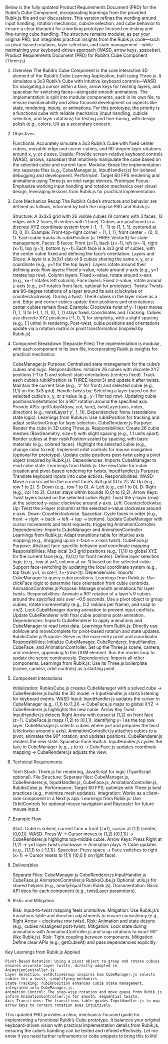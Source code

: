 Below is the fully updated Product Requirements Document (PRD) for the Rubik’s Cube Component, incorporating learnings from the provided Rubik.js file and our discussions. This version refines the wording around input handling, rotation mechanics, cubicle selection, and cube behavior to ensure a clear blueprint for a working prototype focused on testing and fine-tuning cube handling. The structure remains modular, as per your original PRD, but integrates practical insights from the Rubik.js code—such as pivot-based rotations, layer selection, and state management—while maintaining your keyboard-driven approach (WASD, arrow keys, spacebar).
Product Requirements Document (PRD) for Rubik’s Cube Component (Three.js)
1. Overview
The Rubik’s Cube Component is the core interactive 3D element of the Rubik’s Cube Learning Application, built using Three.js. It simulates a 3x3 Rubik’s Cube with intuitive keyboard controls—WASD for navigating a cursor within a face, arrow keys for twisting layers, and spacebar for switching faces—alongside smooth animations. The implementation is split into modular components, each in its own file, to ensure maintainability and allow focused development on aspects like state, rendering, inputs, or animations. For this prototype, the priority is a functional cube with reliable mechanics (input handling, cubicle selection, and layer rotations) for testing and fine-tuning, with design polish (e.g., colors, UI) as a secondary concern.
2. Objectives

    Functional: Accurately simulate a 3x3 Rubik’s Cube with fixed center cubies, movable edge and corner cubies, and 90-degree layer rotations around x, y, or z axes.
    Usable: Provide screen-relative keyboard controls (WASD, arrows, spacebar) that intuitively manipulate the cube based on the selected cubie and current face.
    Modular: Break the implementation into separate files (e.g., CubeManager.js, InputHandler.js) for isolated debugging and development.
    Performant: Target 60 FPS rendering and animations using Three.js on mid-range devices.
    Prototype Focus: Emphasize working input handling and rotation mechanics over visual design, leveraging lessons from Rubik.js for practical implementation.

3. Core Mechanics Recap
The Rubik’s Cube’s structure and behavior are defined as follows, informed by both the original PRD and Rubik.js:

    Structure:
        A 3x3x3 grid with 26 visible cubies (8 corners with 3 faces, 12 edges with 2 faces, 6 centers with 1 face).
        Cubies are positioned in a discrete XYZ coordinate system from (-1, -1, -1) to (1, 1, 1), centered at (0, 0, 0).
            Example: Front-top-right corner = (1, 1, 1), front center = (0, 0, 1).
        Each cubie tracks its rubikPosition (a THREE.Vector3) for state management.
    Faces:
        6 faces: Front (z=1), back (z=-1), left (x=-1), right (x=1), top (y=1), bottom (y=-1).
        Each face is a 3x3 grid of cubies, with the center cubie fixed and defining the face’s orientation.
    Layers and Slices:
        A layer is a 3x3x1 slab of 9 cubies sharing the same x, y, or z coordinate (e.g., y=1 for the top layer).
        Layers rotate around their defining axis:
            Row layers: Fixed y-value, rotate around y-axis (e.g., y=1 rotates top row).
            Column layers: Fixed x-value, rotate around x-axis (e.g., x=-1 rotates left column).
            Face layers: Fixed z-value, rotate around z-axis (e.g., z=1 rotates front face, optional for prototype).
    Twists:
        Twists are 90-degree rotations of a layer around its axis (clockwise or counterclockwise).
        During a twist:
            The 9 cubies in the layer move as a unit.
            Edge and corner cubies update their positions and orientations; center cubies remain fixed.
            Example: Clockwise twist of y=1 layer moves (1, 1, 1) to (-1, 1, 1), (0, 1, 1) stays fixed.
    Coordinates and Tracking:
        Cubies use discrete XYZ positions (-1, 0, 1) for simplicity, with a slight spacing (e.g., 1.1 units) in rendering.
        Post-twist, cubie positions and orientations update via a rotation matrix or pivot transformation (inspired by Rubik.js).

4. Component Breakdown (Separate Files)
The implementation is modular, with each component in its own file, incorporating Rubik.js insights for practical mechanics:

    CubeManager.js
        Purpose: Centralized state management for the cube’s cubies and logic.
        Responsibilities:
            Initialize 26 cubies with discrete XYZ positions (-1 to 1) and solved-state orientations (centers fixed).
            Track each cubie’s rubikPosition (a THREE.Vector3) and update it after twists.
            Maintain the current face (e.g., ‘z’ for front) and selected cubie (e.g., (1,1) on the 3x3 grid).
            Handle twists by:
                Selecting a layer based on the selected cubie’s x, y, or z value (e.g., y=1 for top row).
                Updating cubie positions/orientations for a 90° rotation around the specified axis.
            Provide APIs: getCubieAt(row, col, face), twistLayer(axis, index, direction) (e.g., twistLayer('y', 1, 1)).
        Dependencies: None (standalone state logic).
        Learnings from Rubik.js: Use rubikPosition for tracking and adapt setActiveGroup for layer selection.
    CubeRenderer.js
        Purpose: Render the cube in 3D using Three.js.
        Responsibilities:
            Create 26 cubie meshes (BoxGeometry, size=1) with slight spacing (e.g., 1.1 units apart).
            Render cubies at their rubikPosition scaled by spacing, with basic materials (e.g., colored faces).
            Highlight the selected cubie (e.g., change color to red).
            Implement orbit controls for mouse navigation (optional for prototype).
            Update cubie positions post-twist using a pivot object (inspired by Rubik.js).
        Dependencies: Imports CubeManager to read cube state.
        Learnings from Rubik.js: Use newCube for cubie creation and pivot-based rendering for twists.
    InputHandler.js
        Purpose: Translate keyboard inputs into cube actions.
        Responsibilities:
            WASD: Move a cursor within the current face’s 3x3 grid (0 to 2):
                W: Up (e.g., row 1 to 2).
                S: Down (e.g., row 1 to 0).
                A: Left (e.g., col 1 to 0).
                D: Right (e.g., col 1 to 2).
                Cursor stays within bounds (0,0) to (2,2).
            Arrow Keys: Twist layers based on the selected cubie:
                Right: Twist the y-layer (row) at the selected y-value clockwise around y-axis.
                Left: Counterclockwise.
                Up: Twist the x-layer (column) at the selected x-value clockwise around x-axis.
                Down: Counterclockwise.
            Spacebar: Cycle faces in order (e.g., front → right → back → left → top → bottom).
            Update CubeManager with cursor movements and twist requests, triggering AnimationController.
        Dependencies: Imports CubeManager and AnimationController.
        Learnings from Rubik.js: Adapt transitions table for intuitive axis mapping (e.g., dragging up on z-face = x-axis twist).
    CubeFace.js
        Purpose: Abstract face-specific behavior and coordinate mapping.
        Responsibilities:
            Map local 3x3 grid positions (e.g., (1,1)) to global XYZ for the current face (e.g., (0,0,1) for front center).
            Define layer selection logic (e.g., row at y=1, column at x=-1) based on the selected cubie.
            Support face-switching by updating the local coordinate system (e.g., top face: y=1, x=col-1, z=-(row-1)).
        Dependencies: Imports CubeManager to query cubie positions.
        Learnings from Rubik.js: Use clickFace logic to determine face orientation from cubie centroids.
    AnimationController.js
        Purpose: Manage smooth animations for layer twists.
        Responsibilities:
            Animate a 90° rotation of a layer’s 9 cubies around the specified axis over ~0.5 seconds.
            Use a pivot object to group cubies, rotate incrementally (e.g., 0.2 radians per frame), and snap to ±π/2.
            Lock CubeManager during animation to prevent input conflicts.
            Update CubeRenderer with final cubie positions post-animation.
        Dependencies: Imports CubeRenderer to apply animations and CubeManager to read twist data.
        Learnings from Rubik.js: Directly use doMove and moveComplete for pivot-based rotation and state updates.
    RubiksCube.js
        Purpose: Serve as the main entry point and coordinator.
        Responsibilities:
            Initialize CubeManager, CubeRenderer, InputHandler, CubeFace, and AnimationController.
            Set up the Three.js scene, camera, and renderer, appending to the DOM element.
            Run the render loop to update the scene continuously.
        Dependencies: Imports all other components.
        Learnings from Rubik.js: Use its Three.js boilerplate (scene, camera, orbit controls) as a starting point.

5. Component Interactions

    Initialization: RubiksCube.js creates CubeManager with a solved cube → CubeRenderer.js builds the 3D model → InputHandler.js starts listening for keyboard events.
    WASD Input: InputHandler.js updates the cursor in CubeManager (e.g., (1,1) to (1,2)) → CubeFace.js maps to global XYZ → CubeRenderer.js highlights the new cubie.
    Arrow Key Twist:
        InputHandler.js detects Right Arrow with cursor at (1,2) on front face (z=1).
        CubeFace.js maps (1,2) to (0,1,1), identifying y=1 as the top row layer.
        CubeManager.js selects cubies where y=1 and prepares the twist (clockwise around y-axis).
        AnimationController.js attaches cubies to a pivot, animates the 90° rotation, and updates positions.
        CubeRenderer.js renders the new state.
    Spacebar Face Switch: InputHandler.js cycles the face in CubeManager (e.g., z to x) → CubeFace.js updates coordinate mapping → CubeRenderer.js adjusts the view.

6. Technical Requirements

    Tech Stack: Three.js for rendering, JavaScript for logic (TypeScript optional).
    File Structure: Separate files: CubeManager.js, CubeRenderer.js, InputHandler.js, CubeFace.js, AnimationController.js, RubiksCube.js.
    Performance: Target 60 FPS; optimize with Three.js best practices (e.g., minimize mesh updates).
    Integration: Works as a client-side component in a Next.js app.
    Learnings from Rubik.js: Use OrbitControls for optional mouse navigation and Raycaster for future mouse input.

7. Example Flow

    Start: Cube is solved, current face = front (z=1), cursor at (1,1) (center, (0,0,1)).
    WASD: Press W → Cursor moves to (1,2) ((0,1,1)) → CubeRenderer.js highlights top-middle cubie.
    Arrow Keys: Press Right at (1,2) → y=1 layer twists clockwise → Animation plays → Cube updates (e.g., (1,1,1) to (-1,1,1)).
    Spacebar: Press space → Face switches to right (x=1) → Cursor resets to (1,1) ((0,0,1) on right face).

8. Deliverables

    Separate Files:
        CubeManager.js
        CubeRenderer.js
        InputHandler.js
        CubeFace.js
        AnimationController.js
        RubiksCube.js
    Optional: utils.js for shared helpers (e.g., nearlyEqual from Rubik.js).
    Documentation: Basic API docs for each component (e.g., twistLayer parameters).

9. Risks and Mitigation

    Risk: Input-to-twist mapping feels unintuitive.
        Mitigation: Use Rubik.js’s transitions table and direction adjustments to ensure consistency (e.g., Right Arrow = clockwise row twist).
    Risk: Animation and state desync (e.g., cubies misaligned post-twist).
        Mitigation: Lock state during animations with AnimationController.js and snap rotations to exact 90° (like Rubik.js).
    Risk: Tight coupling between components.
        Mitigation: Define clear APIs (e.g., getCubieAt) and pass dependencies explicitly.

Key Learnings from Rubik.js Applied

    Pivot-Based Rotation: Using a pivot object to group and rotate cubies ensures accurate layer twists, directly adopted in AnimationController.js.
    Layer Selection: setActiveGroup inspires how CubeManager.js selects cubies for a twist, simplifying mechanics.
    State Tracking: rubikPosition enhances cubie state management, integrated into CubeManager.js.
    Animation Control: The step-wise rotation and move queue from Rubik.js inform AnimationController.js for smooth, sequential twists.
    Axis Transitions: The transitions table guides InputHandler.js to map arrow keys to correct rotation axes intuitively.

This updated PRD provides a clear, mechanics-focused guide for implementing a functional Rubik’s Cube prototype. It balances your original keyboard-driven vision with practical implementation details from Rubik.js, ensuring the cube’s handling can be tested and refined effectively. Let me know if you need further refinements or code snippets to bring this to life!